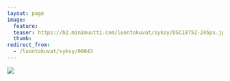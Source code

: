 ```yaml
---
layout: page
image:
  feature:
  teaser: https://b2.minimuutti.com/luontokuvat/syksy/DSC18752-245px.jpg
  thumb:
redirect_from:
  - /luontokuvat/syksy/00043
---
```


![](https://b2.minimuutti.com/luontokuvat/syksy/DSC18752-800px.jpg)
